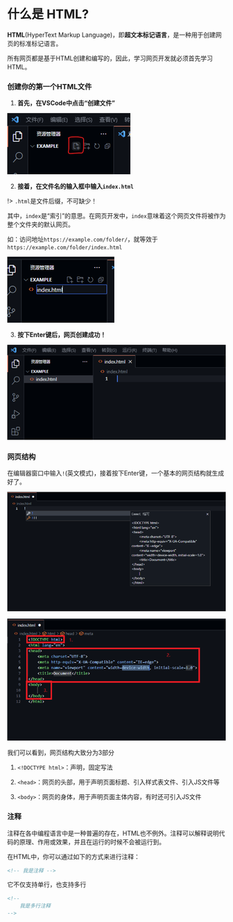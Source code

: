 # 什么是 HTML?

**HTML**(HyperText Markup Language)，即**超文本标记语言**，是一种用于创建网页的标准标记语言。

所有网页都是基于HTML创建和编写的，因此，学习网页开发就必须首先学习HTML。

### 创建你的第一个HTML文件

1. **首先，在VSCode中点击“创建文件”**

![1-1](../img/html-1-1.png)

2. **接着，在文件名的输入框中输入`index.html`**

!> `.html`是文件后缀，不可缺少！

其中，`index`是“索引”的意思。在网页开发中，`index`意味着这个网页文件将被作为整个文件夹的默认网页。

如：访问地址`https://example.com/folder/`，就等效于`https://example.com/folder/index.html`

![1-2](../img/html-1-2.png)

3. **按下Enter键后，网页创建成功！**

![1-3](../img/html-1-3.png)

### 网页结构

在编辑器窗口中输入`!`(英文模式)，接着按下Enter键，一个基本的网页结构就生成好了。

![1-4](../img/html-1-4.png)

![1-5](../img/html-1-5.png)

我们可以看到，网页结构大致分为3部分

1. `<!DOCTYPE html>`：声明，固定写法

2. `<head>`：网页的头部，用于声明页面标题、引入样式表文件、引入JS文件等

3. `<body>`：网页的身体，用于声明页面主体内容，有时还可引入JS文件

### 注释

注释在各中编程语言中是一种普遍的存在，HTML也不例外。注释可以解释说明代码的原理、作用或效果，并且在运行的时候不会被运行到。

在HTML中，你可以通过如下的方式来进行注释：

```html
<!-- 我是注释 -->
```

它不仅支持单行，也支持多行

```html
<!--
    我是多行注释
-->
```
